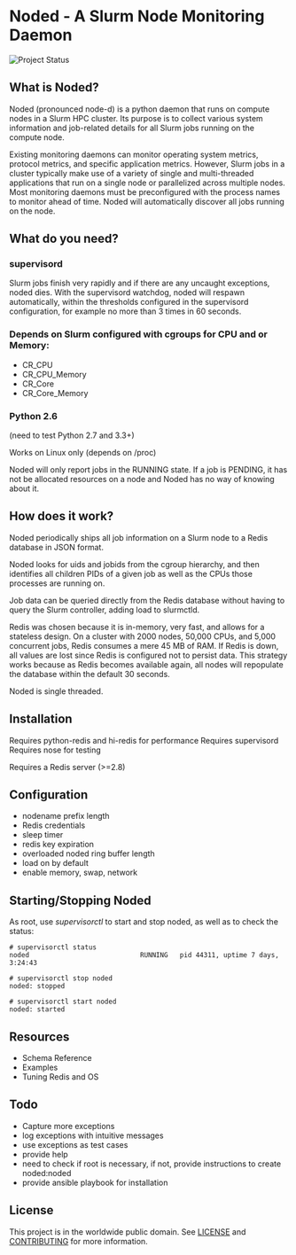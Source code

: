 # Noded - A Slurm Node Monitoring Daemon

![Project Status](https://img.shields.io/badge/status-development-orange.svg)

## What is Noded?

Noded (pronounced node-d) is a python daemon that runs on compute nodes in a
Slurm HPC cluster.  Its purpose is to collect various system information and
job-related details for all Slurm jobs running on the compute node.

Existing monitoring daemons can monitor operating system metrics, protocol
metrics, and specific application metrics.  However, Slurm jobs in a cluster
typically make use of a variety of single and multi-threaded applications that
run on a single node or parallelized across multiple nodes. Most monitoring
daemons must be preconfigured with the process names to monitor ahead of time.
Noded will automatically discover all jobs running on the node.


## What do you need?

### supervisord

Slurm jobs finish very rapidly and if there are any uncaught exceptions, noded
dies.  With the supervisord watchdog, noded will respawn automatically, within
the thresholds configured in the supervisord configuration, for example no more
than 3 times in 60 seconds.


### Depends on Slurm configured with cgroups for CPU and or Memory:

* CR_CPU
* CR_CPU_Memory
* CR_Core
* CR_Core_Memory 


### Python 2.6
(need to test Python 2.7 and 3.3+)

Works on Linux only (depends on /proc)

Noded will only report jobs in the RUNNING state.  If a job is PENDING, it has
not be allocated resources on a node and Noded has no way of knowing about it.


## How does it work?

Noded periodically ships all job information on a Slurm node to a Redis
database in JSON format.

Noded looks for uids and jobids from the cgroup hierarchy, and then identifies
all children PIDs of a given job as well as the CPUs those processes are
running on.

Job data can be queried directly from the Redis database without having to
query the Slurm controller, adding load to slurmctld.

Redis was chosen because it is in-memory, very fast, and allows for a stateless
design.  On a cluster with 2000 nodes, 50,000 CPUs, and 5,000 concurrent jobs,
Redis consumes a mere 45 MB of RAM.  If Redis is down, all values are lost
since Redis is configured not to persist data.  This strategy works because as
Redis becomes available again, all nodes will repopulate the database within
the default 30 seconds.

Noded is single threaded.

## Installation

Requires python-redis and hi-redis for performance
Requires supervisord
Requires nose for testing

Requires a Redis server (>=2.8)


## Configuration

* nodename prefix length
* Redis credentials
* sleep timer
* redis key expiration
* overloaded noded ring buffer length
* load on by default
* enable memory, swap, network


## Starting/Stopping Noded

As root, use *supervisorctl* to start and stop noded, as well as to check the status:

```
# supervisorctl status
noded                            RUNNING   pid 44311, uptime 7 days, 3:24:43
```

```
# supervisorctl stop noded
noded: stopped
```

```
# supervisorctl start noded
noded: started
```

## Resources

* Schema Reference
* Examples
* Tuning Redis and OS


## Todo

* Capture more exceptions
* log exceptions with intuitive messages
* use exceptions as test cases
* provide help
* need to check if root is necessary, if not, provide instructions to create noded:noded
* provide ansible playbook for installation

## License

This project is in the worldwide public domain.  See
[LICENSE](LICENSE.md) and [CONTRIBUTING](CONTRIBUTING.md) for more information.
